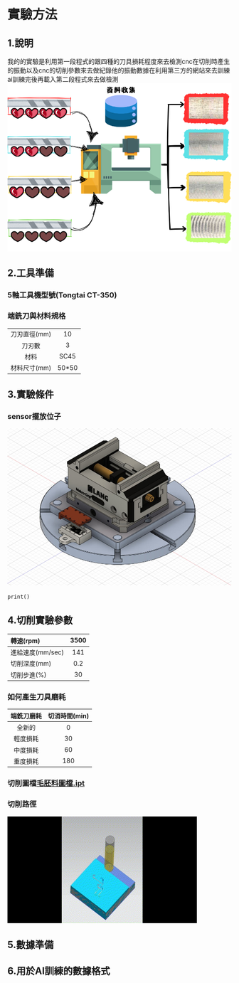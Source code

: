 # 實驗方法
## 1.說明
我的的實驗是利用第一段程式的跟四種的刀具損耗程度來去檢測cnc在切削時產生的振動以及cnc的切削參數來去做紀錄他的振動數據在利用第三方的網站來去訓練ai訓練完後再載入第二段程式來去做檢測
![標題](img/你的段落文字1.png)





## 2.工具準備
### 5軸工具機型號(Tongtai CT-350)
### 端銑刀與材料規格
|||
| :-----:| :----: |
| 刀刃直徑(mm) | 10 |
| 刀刃數 | 3 |
| 材料 | SC45 |
| 材料尺寸(mm) | 50*50 |

## 3.實驗條件

### sensor擺放位子
![alt text](img/電路板位子圖.jpg)

```
print()
```


## 4.切削實驗參數

|轉速(rpm)|3500|
| :-----| :----: |
| 進給速度(mm/sec) | 141 |
| 切削深度(mm) | 0.2 |
| 切削步進(%) | 30 |

### 如何產生刀具磨耗
| 端銑刀磨耗 | 切消時間(min) |
| :-----:| :----: |
| 全新的 | 0 |
| 輕度損耗 | 30 |
| 中度損耗 | 60 |
| 重度損耗 | 180 |

### 切削圖檔[毛胚料圖檔.ipt](3D圖檔/毛胚料圖檔.ipt)
### 切削路徑
![alt text](gif/切削圖.gif)
## 5.數據準備




## 6.用於AI訓練的數據格式